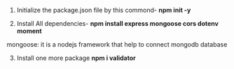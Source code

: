 1. Initialize the package.json file by this commond-
**npm init -y**

2. Install All dependencies-
**npm install express mongoose cors dotenv moment**

mongoose: it is a nodejs framework that help to connect mongodb database

3. Install one  more package
**npm i validator**




